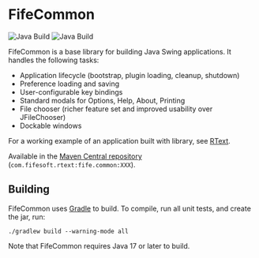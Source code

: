 # FifeCommon
![Java Build](https://github.com/bobbylight/FifeCommon/actions/workflows/gradle.yml/badge.svg)
![Java Build](https://github.com/bobbylight/FifeCommon/actions/workflows/codeql-analysis.yml/badge.svg)

FifeCommon is a base library for building Java Swing applications.  It handles the following tasks:

* Application lifecycle (bootstrap, plugin loading, cleanup, shutdown)
* Preference loading and saving
* User-configurable key bindings
* Standard modals for Options, Help, About, Printing
* File chooser (richer feature set and improved usability over JFileChooser)
* Dockable windows

For a working example of an application built with library, see
[RText](https://github.com/bobbylight/RText).

Available in the [Maven Central repository](http://search.maven.org/#artifactdetails%7Ccom.fifesoft.rtext%7Cfife.common%7C5.0.0%7Cjar) (`com.fifesoft.rtext:fife.common:XXX`).

## Building

FifeCommon uses [Gradle](http://gradle.org/) to build.  To compile, run
all unit tests, and create the jar, run:

    ./gradlew build --warning-mode all

Note that FifeCommon requires Java 17 or later to build.
